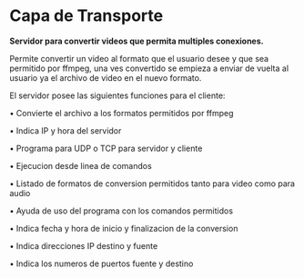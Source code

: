 # Capa de Transporte

**Servidor para convertir videos que permita multiples conexiones.**

Permite convertir un video al formato que el usuario desee y que sea permitido por ffmpeg, una ves
convertido se empieza a enviar de vuelta al usuario ya el archivo de video en el nuevo formato.

El servidor posee las siguientes funciones para el cliente:

• Convierte el archivo a los formatos permitidos por ffmpeg

• Indica IP y hora del servidor

• Programa para UDP o TCP para servidor y cliente

• Ejecucion desde linea de comandos

• Listado de formatos de conversion permitidos tanto para video como para audio

• Ayuda de uso del programa con los comandos permitidos

• Indica fecha y hora de inicio y finalizacion de la conversion

• Indica direcciones IP destino y fuente

• Indica los numeros de puertos fuente y destino


